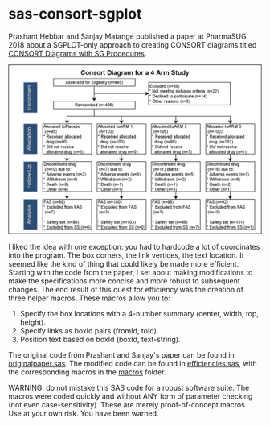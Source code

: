 # sas-consort-sgplot

Prashant Hebbar and Sanjay Matange published a paper at PharmaSUG 2018 about a SGPLOT-only approach to creating CONSORT diagrams titled [CONSORT Diagrams with SG Procedures](https://www.lexjansen.com/pharmasug/2018/DV/PharmaSUG-2018-DV24.pdf).

![consort via sgplot](https://github.com/srosanba/sas-consort-sgplot/blob/master/originalpaper.png)

I liked the idea with one exception: you had to hardcode a lot of coordinates into the program. The box corners, the link vertices, the text location. It seemed like the kind of thing that could likely be made more efficient. Starting with the code from the paper, I set about making modifications to make the specifications more concise and more robust to subsequent changes. The end result of this quest for efficiency was the creation of three helper macros. These macros allow you to:

1. Specify the box locations with a 4-number summary (center, width, top, height).
1. Specify links as boxId pairs (fromId, toId). 
1. Position text based on boxId (boxId, text-string).

The original code from Prashant and Sanjay's paper can be found in [originalpaper.sas](https://github.com/srosanba/sas-consort-sgplot/blob/master/originalpaper.sas). The modified code can be found in [efficiencies.sas](https://github.com/srosanba/sas-consort-sgplot/blob/master/efficiencies.sas), with the corresponding macros in the [macros](https://github.com/srosanba/sas-consort-sgplot/tree/master/macros) folder. 

WARNING: do not mistake this SAS code for a robust software suite. The macros were coded quickly and without ANY form of parameter checking (not even case-sensitivity). These are merely proof-of-concept macros. Use at your own risk. You have been warned.
